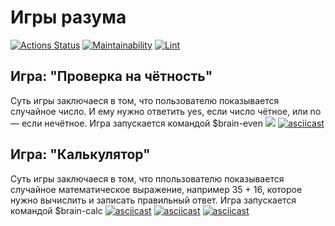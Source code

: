 # Игры разума
[![Actions Status](https://github.com/AndreyLeviy/frontend-project-lvl1/workflows/hexlet-check/badge.svg)](https://github.com/AndreyLeviy/frontend-project-lvl1/actions)
[![Maintainability](https://api.codeclimate.com/v1/badges/3633e7232a946d663ef4/maintainability)](https://codeclimate.com/github/AndreyLeviy/frontend-project-lvl1/maintainability)
[![Lint](https://github.com/AndreyLeviy/frontend-project-lvl1/workflows/lint/badge.svg)](https://github.com/AndreyLeviy/frontend-project-lvl1/actions)

## Игра: "Проверка на чётность"
Суть игры заключаеся в том, что пользователю показывается случайное число. И ему нужно ответить yes, если число чётное, или no — если нечётное.
Игра запускается командой $brain-even
<a href="https://asciinema.org/a/385604" target="_blank"><img src="https://asciinema.org/a/385604.svg" /></a>
[![asciicast](https://asciinema.org/a/385600.svg)](https://asciinema.org/a/385600)

## Игра: "Калькулятор"
Суть игры заключаеся в том, что ппользователю показывается случайное математическое выражение, например 35 + 16, которое нужно вычислить и записать правильный ответ.
Игра запускается командой $brain-calc
[![asciicast](https://asciinema.org/a/384857.svg)](https://asciinema.org/a/384857)
[![asciicast](https://asciinema.org/a/385602.svg)](https://asciinema.org/a/385602)
[![asciicast](https://asciinema.org/a/385604.svg)](https://asciinema.org/a/385604)
